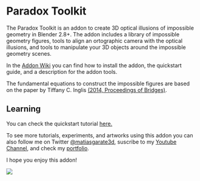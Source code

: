 
# Paradox Toolkit
The Paradox Toolkit is an addon to create 3D optical illusions of impossible geometry in Blender 2.8+. 
The addon includes a library of impossible geometry figures, tools to align an ortographic camera with the optical illusions, and tools to manipulate your 3D objects around the impossible geometry scenes.

In the [Addon Wiki](https://github.com/matgarate/Blender_ParadoxToolkit/wiki/) you can find how to install the addon, the quickstart guide, and a description for the addon tools.

The fundamental equations to construct the impossible figures are based on the paper by Tiffany C. Inglis [(2014, Proceedings of Bridges)](https://archive.bridgesmathart.org/2014/bridges2014-159.html#gsc.tab=0).

## Learning
You can check the quickstart tutorial [here.](https://youtu.be/tf6iKm49Eyk)

To see more tutorials, experiments, and artworks using this addon you can also follow me on Twitter [@matiasgarate3d](https://twitter.com/matiasgarate3d), suscribe to my [Youtube Channel](https://www.youtube.com/channel/UCctucQL4rpmhF3HywLiPzMA), and check my [portfolio](https://www.behance.net/matiasgarate3d).



I hope you enjoy this addon!

![](https://raw.githubusercontent.com/wiki/matgarate/Blender_ParadoxToolkit/img_sample/Library.png)


